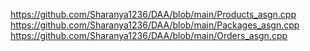 https://github.com/Sharanya1236/DAA/blob/main/Products_asgn.cpp
https://github.com/Sharanya1236/DAA/blob/main/Packages_asgn.cpp
https://github.com/Sharanya1236/DAA/blob/main/Orders_asgn.cpp
